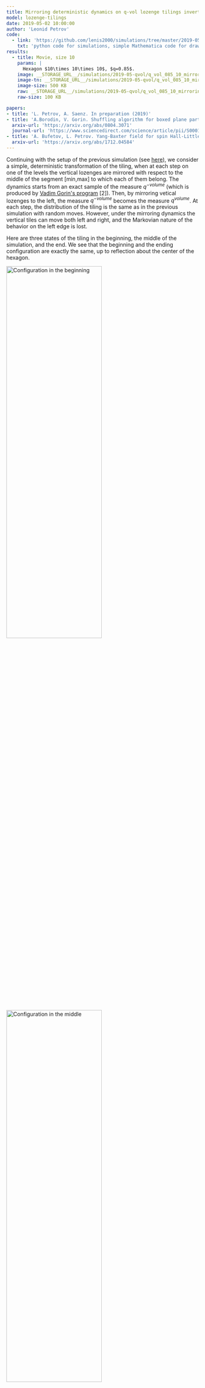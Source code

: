 ```yaml
---
title: Mirroring deterministic dynamics on q-vol lozenge tilings inverting the parameter q
model: lozenge-tilings
date: 2019-05-02 10:00:00
author: 'Leonid Petrov'
code:
  - link: 'https://github.com/lenis2000/simulations/tree/master/2019-05-01-qvol-sampler'
    txt: 'python code for simulations, simple Mathematica code for drawing'
results:
  - title: Movie, size 10
    params: |
      Hexagon $10\times 10\times 10$, $q=0.85$.
    image: __STORAGE_URL__/simulations/2019-05-qvol/q_vol_085_10_mirroring.m4v
    image-tn: __STORAGE_URL__/simulations/2019-05-qvol/q_vol_085_10_mirroring_middle.png
    image-size: 500 KB
    raw: __STORAGE_URL__/simulations/2019-05-qvol/q_vol_085_10_mirroring.txt
    raw-size: 100 KB

papers:
- title: 'L. Petrov, A. Saenz. In preparation (2019)'
- title: 'A.Borodin, V. Gorin. Shuffling algorithm for boxed plane partitions. Advances in Mathematics, <b>220</b> (6) (2009). 1739-1770,'
  arxiv-url: 'https://arxiv.org/abs/0804.3071'
  journal-url: 'https://www.sciencedirect.com/science/article/pii/S0001870808003253'
- title: 'A. Bufetov, L. Petrov. Yang-Baxter field for spin Hall-Littlewood symmetric functions (2017)'
  arxiv-url: 'https://arxiv.org/abs/1712.04584'
---
```


Continuing with the setup of
the previous simulation (see [here]({{site.url}}/simulations/2019-04-30-qvol/)),
we consider a simple, deterministic transformation of the
tiling, when at each step on one of the levels the vertical lozenges are
mirrored with respect to the middle of the segment [min,max] to which each of them belong.
The dynamics starts from an exact sample of the measure $q^{-volume}$
(which is produced by <a href="https://www.mccme.ru/~vadicgor/research.html">Vadim Gorin's program</a> [2]).
Then, by mirroring vetical lozenges to the left, the measure $q^{-volume}$ becomes the
measure $q^{volume}$.
At each step, the distribution of the tiling is the same
as in the previous simulation with random moves.
However, under the mirroring dynamics the vertical tiles can move both
left and right, and the Markovian nature of the behavior on the left edge is lost.

Here are three states of the tiling in the beginning, the middle of the simulation, and the end.
We see that the beginning and the ending configuration are exactly the same, up to reflection about the center of the hexagon.

<img src="{{site.storage_url}}/simulations/2019-05-qvol/q_vol_085_10_mirroring_begin.png" alt="Configuration in the beginning" style="width:50%;min-width:500px">

<img src="{{site.storage_url}}/simulations/2019-05-qvol/q_vol_085_10_mirroring_middle.png" alt="Configuration in the middle" style="width:50%;min-width:500px">

<img src="{{site.storage_url}}/simulations/2019-05-qvol/q_vol_085_10_mirroring_end.png" alt="Configuration in the end" style="width:50%;min-width:500px">

### Data file format

The data file is a list of lists of lists in Mathematica-readable format, of the form
$$\{ \lambda(1),\lambda(2),\ldots,\lambda(T) \},$$
where each $\lambda(t)$ is a list of weakly interlacing
integer coordinates of the form
$$\{ \{ 47 \},\{ 50,47 \} , \{ 50,49,47 \} ,\ldots, \} .$$
Here $t$ is the time variable.
The simulation data can be "coarse" in larger tilings, or
finer with every step of the Markov chain recorded.
